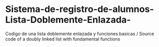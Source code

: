 # Sistema-de-registro-de-alumnos-Lista-Doblemente-Enlazada-
Codigo de una lista doblemente enlazada y funciones basicas / Source code of a doubly linked list with fundamental functions
